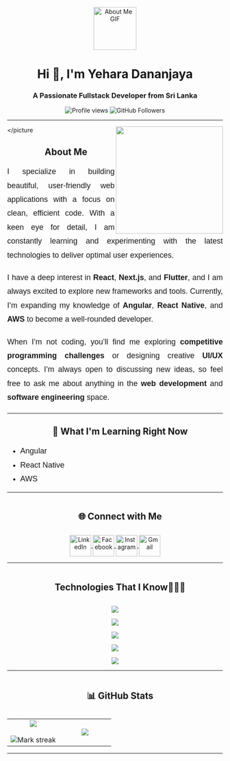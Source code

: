 <div align="center">
  <picture>
  <img src="https://github.com/7oSkaaa/7oSkaaa/blob/main/Images/about_me.gif?raw=true" width="100px" alt="About Me GIF" />
</picture>
  <h1>Hi 👋, I'm Yehara Dananjaya</h1>
  <h3>A Passionate Fullstack Developer from Sri Lanka</h3>
  
  <img src="https://komarev.com/ghpvc/?username=lsydananjaya&label=Profile%20views&color=0e75b6&style=flat" alt="Profile views" />
  
  <img src="https://img.shields.io/github/followers/lsydananjaya?label=Followers&style=social" alt="GitHub Followers" />
</div>


---


<picture> <img align="right" src="https://github.com/7oSkaaa/7oSkaaa/blob/main/Images/Right_Side.gif?raw=true" width = 250px></picture



<div id="user-content-toc">
  <ul align="center">
    <summary><h2 style="display: inline-block font-weight:bold" >About Me</h2></summary>
  </ul>
</div>


<p style="font-size: 18px; line-height: 1.8; font-family: 'Arial', sans-serif; text-align: justify; max-width: 800px; margin: 0 auto;">
  I specialize in building beautiful, user-friendly web applications with a focus on clean, efficient code. With a keen eye for detail, I am constantly learning and experimenting with the latest technologies to deliver optimal user experiences.
</p>

<p style="font-size: 18px; line-height: 1.8; font-family: 'Arial', sans-serif; text-align: justify; max-width: 800px; margin: 20px auto;">
  I have a deep interest in <strong>React</strong>, <strong>Next.js</strong>, and <strong>Flutter</strong>, and I am always excited to explore new frameworks and tools. Currently, I’m expanding my knowledge of <strong>Angular</strong>, <strong>React Native</strong>, and <strong>AWS</strong> to become a well-rounded developer.
</p>

<p style="font-size: 18px; line-height: 1.8; font-family: 'Arial', sans-serif; text-align: justify; max-width: 800px; margin: 20px auto;">
  When I’m not coding, you’ll find me exploring <strong>competitive programming challenges</strong> or designing creative <strong>UI/UX</strong> concepts. I’m always open to discussing new ideas, so feel free to ask me about anything in the <strong>web development</strong> and <strong>software engineering</strong> space.
</p>


---
<div id="user-content-toc">
  <ul align="center">
    <summary><h2 style="display: inline-block font-weight:bold">🚀 What I'm Learning Right Now</h2></summary>
  </ul>
</div>


<ul style="font-size: 18px; font-family: 'Arial', sans-serif; line-height: 1.8; text-align: left; max-width: 800px; margin: 0 auto;">
  <li>Angular</li>
  <li>React Native</li>
  <li>AWS</li>
</ul>








---
 
<div id="user-content-toc">
  <ul align="center">
    <summary><h2 style="display: inline-block; font-weight:bold">🌐 Connect with Me</h2></summary>
  </ul>
</div>
<!-- Social Media Links -->
<p align="center">
  <a href="https://linkedin.com/in/yehara-dananjaya" target="blank">
    <img align="center" src="https://user-images.githubusercontent.com/88904952/234979284-68c11d7f-1acc-4f0c-ac78-044e1037d7b0.png" alt="LinkedIn" height="50" width="50" />
  </a>
  <a href="https://fb.com/yehara dananjaya" target="blank">
    <img align="center" src="https://user-images.githubusercontent.com/88904952/234980676-61bfb021-ecc8-48f7-88e6-34c1b06c4a58.png" alt="Facebook" height="50" width="50" />
  </a>
  <a href="https://instagram.com/yehara_dananjaya" target="blank">
    <img align="center" src="https://user-images.githubusercontent.com/88904952/234981169-2dd1e58f-4b7e-468c-8213-034ba62156c3.png" alt="Instagram" height="50" width="50" />
  </a>
<a href="mailto:yeharadananjaya@gmail.com" target="blank">
  <img align="center" src="https://static-00.iconduck.com/assets.00/gmail-icon-512x512-qp7vijfd.png" alt="Gmail" height="50" width="50" />
</a>





</p>






---


<div id="user-content-toc">
  <ul align="center">
    <summary><h2 style="display: inline-block">Technologies That I Know👨🏻‍💻</h2></summary>
  </ul>
</div>

<!-- Frontend Technologies -->
<p align="center">
  <a href="https://skillicons.dev">
    <img src="https://skillicons.dev/icons?i=html,css,js,react,redux,nextjs,materialui,tailwind,angular,flutter" />
  </a>
</p>

<!-- Backend Technologies -->
<p align="center">
  <a href="https://skillicons.dev">
    <img src="https://skillicons.dev/icons?i=nodejs,express,python,java,mysql,mongodb,prisma" />
  </a>
</p>

<!-- Version Control & Collaboration -->
<p align="center">
  <a href="https://skillicons.dev">
    <img src="https://skillicons.dev/icons?i=git,github,discord" />
  </a>
</p>

<!-- DevOps & Tools -->
<p align="center">
  <a href="https://skillicons.dev">
    <img src="https://skillicons.dev/icons?i=docker,vscode,postman" />
  </a>
</p>

<!-- Design & UI/UX -->
<p align="center">
  <a href="https://skillicons.dev">
    <img src="https://skillicons.dev/icons?i=figma,photoshop" />
  </a>
</p>

---
<div id="user-content-toc">
  <ul align="center">
    <summary><h2 style="display: inline-block; font-weight:bold">📊 GitHub Stats</h2></summary>
  </ul>
</div>
 
<p align="center">
  <!--- stats (start) -->
<table align="center">
<tr border="none">
<td width="50%" align="center">
  
  <img  align="center"  src="https://github-readme-stats.vercel.app/api?username=LSYDananjaya&theme=dark&show_icons=true&count_private=true" />
  <br></br>
  <img  title="🔥 Get streak stats for your profile at git.io/streak-stats" alt="Mark streak" src="https://github-readme-streak-stats.herokuapp.com/?user=LSYDananjaya&theme=dark&hide_border=false" /> 
</td>

<td width="50%" align="center">

  <img  align="center"  src="https://github-readme-stats.anuraghazra1.vercel.app/api/top-langs/?username=LSYDananjaya&theme=dark&hide_border=false&no-bg=true&no-frame=true&langs_count=10"/>
  
  </td>
</tr>
</table>


<!--- stats (end) -->
---

